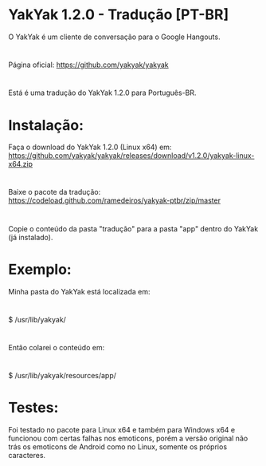 # YakYak 1.2.0 - Tradução [PT-BR]
O YakYak é um cliente de conversação para o Google Hangouts. 
#
Página oficial: https://github.com/yakyak/yakyak
#
Está é uma tradução do YakYak 1.2.0 para Português-BR.

# Instalação:
Faça o download do YakYak 1.2.0 (Linux x64) em: https://github.com/yakyak/yakyak/releases/download/v1.2.0/yakyak-linux-x64.zip
#
Baixe o pacote da tradução: https://codeload.github.com/ramedeiros/yakyak-ptbr/zip/master
#
Copie o conteúdo da pasta "tradução" para a pasta "app" dentro do YakYak (já instalado).

# Exemplo:
Minha pasta do YakYak está localizada em: 
#
$ /usr/lib/yakyak/
#
Então colarei o conteúdo em:
#
$ /usr/lib/yakyak/resources/app/

# Testes:
Foi testado no pacote para Linux x64 e também para Windows x64 e funcionou com certas falhas nos emoticons, porém a versão original não trás os emoticons de Android como no Linux, somente os próprios caracteres.
